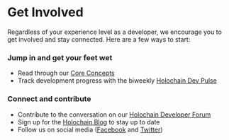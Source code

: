 # Get Involved

Regardless of your experience level as a developer, we encourage you to get involved and stay connected. Here are a few ways to start:

### Jump in and get your feet wet

* Read through our [Core Concepts](../concepts/)
* Track development progress with the biweekly [Holochain Dev Pulse](https://blog.holochain.org/tag/dev-pulse/)

### Connect and contribute

* Contribute to the conversation on our [Holochain Developer Forum](https://forum.holochain.org/)
* Sign up for the [Holochain Blog](http://blog.holochain.org#subscribe) to stay up to date
* Follow us on social media ([Facebook](https://www.facebook.com/holochain.design) and [Twitter](https://twitter.com/holochain))